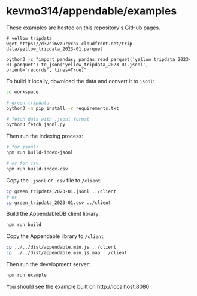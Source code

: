 # kevmo314/appendable/examples

These examples are hosted on this repository's GitHub pages.


```
# yellow tripdata
wget https://d37ci6vzurychx.cloudfront.net/trip-data/yellow_tripdata_2023-01.parquet

python3 -c "import pandas; pandas.read_parquet('yellow_tripdata_2023-01.parquet').to_json('yellow_tripdata_2023-01.jsonl', orient='records', lines=True)"
```

To build it locally, download the data and convert it to `jsonl`:

```sh
cd workspace 

# green tripdata
python3 -m pip install -r requirements.txt

# fetch data with .jsonl format
python3 fetch_jsonl.py
```

Then run the indexing process:

```sh
# for jsonl:
npm run build-index-jsonl 

# or for csv:
npm run build-index-csv
```

Copy the `.jsonl` or `.csv` file to `/client`

```sh
cp green_tripdata_2023-01.jsonl ../client
# or
cp green_tripdata_2023-01.csv ../client
```

Build the AppendableDB client library:

```sh
npm run build
```

Copy the Appendable library to `/client`

```sh
cp ../../dist/appendable.min.js ../client
cp ../../dist/appendable.min.js.map ../client
```


Then run the development server:

```sh
npm run example
```


You should see the example built on http://localhost:8080
